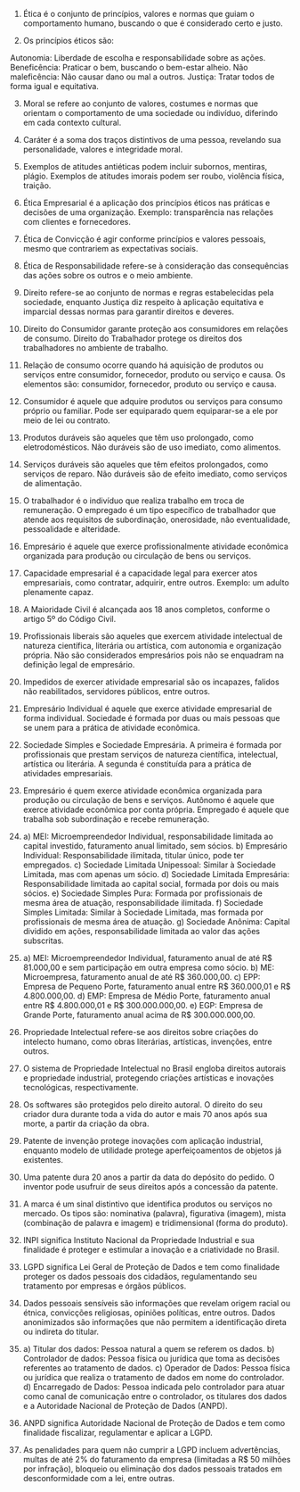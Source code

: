 1. Ética é o conjunto de princípios, valores e normas que guiam o comportamento humano, buscando o que é considerado certo e justo.

2. Os princípios éticos são:

Autonomia: Liberdade de escolha e responsabilidade sobre as ações.
Beneficência: Praticar o bem, buscando o bem-estar alheio.
Não maleficência: Não causar dano ou mal a outros.
Justiça: Tratar todos de forma igual e equitativa.

3. Moral se refere ao conjunto de valores, costumes e normas que orientam o comportamento de uma sociedade ou indivíduo, diferindo em cada contexto cultural.

4. Caráter é a soma dos traços distintivos de uma pessoa, revelando sua personalidade, valores e integridade moral.

5. Exemplos de atitudes antiéticas podem incluir subornos, mentiras, plágio. Exemplos de atitudes imorais podem ser roubo, violência física, traição.

6. Ética Empresarial é a aplicação dos princípios éticos nas práticas e decisões de uma organização. Exemplo: transparência nas relações com clientes e fornecedores.

7. Ética de Convicção é agir conforme princípios e valores pessoais, mesmo que contrariem as expectativas sociais.

8. Ética de Responsabilidade refere-se à consideração das consequências das ações sobre os outros e o meio ambiente.

9. Direito refere-se ao conjunto de normas e regras estabelecidas pela sociedade, enquanto Justiça diz respeito à aplicação equitativa e imparcial dessas normas para garantir direitos e deveres.

10. Direito do Consumidor garante proteção aos consumidores em relações de consumo. Direito do Trabalhador protege os direitos dos trabalhadores no ambiente de trabalho.

11. Relação de consumo ocorre quando há aquisição de produtos ou serviços entre consumidor, fornecedor, produto ou serviço e causa. Os elementos são: consumidor, fornecedor, produto ou serviço e causa.

12. Consumidor é aquele que adquire produtos ou serviços para consumo próprio ou familiar. Pode ser equiparado quem equiparar-se a ele por meio de lei ou contrato.

13. Produtos duráveis são aqueles que têm uso prolongado, como eletrodomésticos. Não duráveis são de uso imediato, como alimentos.

14. Serviços duráveis são aqueles que têm efeitos prolongados, como serviços de reparo. Não duráveis são de efeito imediato, como serviços de alimentação.

15. O trabalhador é o indivíduo que realiza trabalho em troca de remuneração. O empregado é um tipo específico de trabalhador que atende aos requisitos de subordinação, onerosidade, não eventualidade, pessoalidade e alteridade.

16. Empresário é aquele que exerce profissionalmente atividade econômica organizada para produção ou circulação de bens ou serviços.

17. Capacidade empresarial é a capacidade legal para exercer atos empresariais, como contratar, adquirir, entre outros. Exemplo: um adulto plenamente capaz.

18. A Maioridade Civil é alcançada aos 18 anos completos, conforme o artigo 5º do Código Civil.

19. Profissionais liberais são aqueles que exercem atividade intelectual de natureza científica, literária ou artística, com autonomia e organização própria. Não são considerados empresários pois não se enquadram na definição legal de empresário.

20. Impedidos de exercer atividade empresarial são os incapazes, falidos não reabilitados, servidores públicos, entre outros.

21. Empresário Individual é aquele que exerce atividade empresarial de forma individual. Sociedade é formada por duas ou mais pessoas que se unem para a prática de atividade econômica.

22. Sociedade Simples e Sociedade Empresária. A primeira é formada por profissionais que prestam serviços de natureza científica, intelectual, artística ou literária. A segunda é constituída para a prática de atividades empresariais.

23. Empresário é quem exerce atividade econômica organizada para produção ou circulação de bens e serviços. Autônomo é aquele que exerce atividade econômica por conta própria. Empregado é aquele que trabalha sob subordinação e recebe remuneração.

24. a) MEI: Microempreendedor Individual, responsabilidade limitada ao capital investido, faturamento anual limitado, sem sócios.
b) Empresário Individual: Responsabilidade ilimitada, titular único, pode ter empregados.
c) Sociedade Limitada Unipessoal: Similar à Sociedade Limitada, mas com apenas um sócio.
d) Sociedade Limitada Empresária: Responsabilidade limitada ao capital social, formada por dois ou mais sócios.
e) Sociedade Simples Pura: Formada por profissionais de mesma área de atuação, responsabilidade ilimitada.
f) Sociedade Simples Limitada: Similar à Sociedade Limitada, mas formada por profissionais de mesma área de atuação.
g) Sociedade Anônima: Capital dividido em ações, responsabilidade limitada ao valor das ações subscritas.

25. a) MEI: Microempreendedor Individual, faturamento anual de até R$ 81.000,00 e sem participação em outra empresa como sócio.
b) ME: Microempresa, faturamento anual de até R$ 360.000,00.
c) EPP: Empresa de Pequeno Porte, faturamento anual entre R$ 360.000,01 e R$ 4.800.000,00.
d) EMP: Empresa de Médio Porte, faturamento anual entre R$ 4.800.000,01 e R$ 300.000.000,00.
e) EGP: Empresa de Grande Porte, faturamento anual acima de R$ 300.000.000,00.

26. Propriedade Intelectual refere-se aos direitos sobre criações do intelecto humano, como obras literárias, artísticas, invenções, entre outros.

27. O sistema de Propriedade Intelectual no Brasil engloba direitos autorais e propriedade industrial, protegendo criações artísticas e inovações tecnológicas, respectivamente.

28. Os softwares são protegidos pelo direito autoral. O direito do seu criador dura durante toda a vida do autor e mais 70 anos após sua morte, a partir da criação da obra.

29. Patente de invenção protege inovações com aplicação industrial, enquanto modelo de utilidade protege aperfeiçoamentos de objetos já existentes.

30. Uma patente dura 20 anos a partir da data do depósito do pedido. O inventor pode usufruir de seus direitos após a concessão da patente.

31. A marca é um sinal distintivo que identifica produtos ou serviços no mercado. Os tipos são: nominativa (palavra), figurativa (imagem), mista (combinação de palavra e imagem) e tridimensional (forma do produto).

32. INPI significa Instituto Nacional da Propriedade Industrial e sua finalidade é proteger e estimular a inovação e a criatividade no Brasil.

33. LGPD significa Lei Geral de Proteção de Dados e tem como finalidade proteger os dados pessoais dos cidadãos, regulamentando seu tratamento por empresas e órgãos públicos.

34. Dados pessoais sensíveis são informações que revelam origem racial ou étnica, convicções religiosas, opiniões políticas, entre outros. Dados anonimizados são informações que não permitem a identificação direta ou indireta do titular.

35. a) Titular dos dados: Pessoa natural a quem se referem os dados.
b) Controlador de dados: Pessoa física ou jurídica que toma as decisões referentes ao tratamento de dados.
c) Operador de Dados: Pessoa física ou jurídica que realiza o tratamento de dados em nome do controlador.
d) Encarregado de Dados: Pessoa indicada pelo controlador para atuar como canal de comunicação entre o controlador, os titulares dos dados e a Autoridade Nacional de Proteção de Dados (ANPD).

36. ANPD significa Autoridade Nacional de Proteção de Dados e tem como finalidade fiscalizar, regulamentar e aplicar a LGPD.

37. As penalidades para quem não cumprir a LGPD incluem advertências, multas de até 2% do faturamento da empresa (limitadas a R$ 50 milhões por infração), bloqueio ou eliminação dos dados pessoais tratados em desconformidade com a lei, entre outras.
